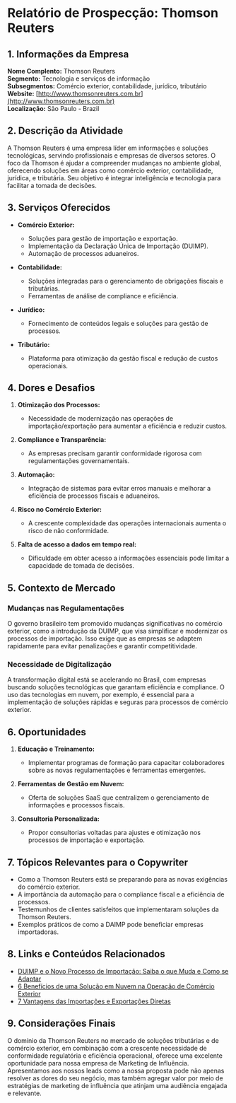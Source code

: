 # Relatório de Prospecção: Thomson Reuters

## 1. Informações da Empresa
**Nome Complento:** Thomson Reuters  
**Segmento:** Tecnologia e serviços de informação  
**Subsegmentos:** Comércio exterior, contabilidade, jurídico, tributário  
**Website:** [http://www.thomsonreuters.com.br](http://www.thomsonreuters.com.br)  
**Localização:** São Paulo - Brazil  

## 2. Descrição da Atividade
A Thomson Reuters é uma empresa líder em informações e soluções tecnológicas, servindo profissionais e empresas de diversos setores. O foco da Thomson é ajudar a compreender mudanças no ambiente global, oferecendo soluções em áreas como comércio exterior, contabilidade, jurídica, e tributária. Seu objetivo é integrar inteligência e tecnologia para facilitar a tomada de decisões.

## 3. Serviços Oferecidos
- **Comércio Exterior:** 
  - Soluções para gestão de importação e exportação.
  - Implementação da Declaração Única de Importação (DUIMP).
  - Automação de processos aduaneiros.
  
- **Contabilidade:**
  - Soluções integradas para o gerenciamento de obrigações fiscais e tributárias.
  - Ferramentas de análise de compliance e eficiência.

- **Jurídico:**
  - Fornecimento de conteúdos legais e soluções para gestão de processos.

- **Tributário:**
  - Plataforma para otimização da gestão fiscal e redução de custos operacionais.

## 4. Dores e Desafios
1. **Otimização dos Processos:**
   - Necessidade de modernização nas operações de importação/exportação para aumentar a eficiência e reduzir custos.
  
2. **Compliance e Transparência:**
   - As empresas precisam garantir conformidade rigorosa com regulamentações governamentais.
  
3. **Automação:**
   - Integração de sistemas para evitar erros manuais e melhorar a eficiência de processos fiscais e aduaneiros.
  
4. **Risco no Comércio Exterior:**
   - A crescente complexidade das operações internacionais aumenta o risco de não conformidade.

5. **Falta de acesso a dados em tempo real:**
   - Dificuldade em obter acesso a informações essenciais pode limitar a capacidade de tomada de decisões.

## 5. Contexto de Mercado
### Mudanças nas Regulamentações
O governo brasileiro tem promovido mudanças significativas no comércio exterior, como a introdução da DUIMP, que visa simplificar e modernizar os processos de importação. Isso exige que as empresas se adaptem rapidamente para evitar penalizações e garantir competitividade.

### Necessidade de Digitalização
A transformação digital está se acelerando no Brasil, com empresas buscando soluções tecnológicas que garantam eficiência e compliance. O uso das tecnologias em nuvem, por exemplo, é essencial para a implementação de soluções rápidas e seguras para processos de comércio exterior.

## 6. Oportunidades
1. **Educação e Treinamento:**
   - Implementar programas de formação para capacitar colaboradores sobre as novas regulamentações e ferramentas emergentes.

2. **Ferramentas de Gestão em Nuvem:**
   - Oferta de soluções SaaS que centralizem o gerenciamento de informações e processos fiscais.

3. **Consultoria Personalizada:**
   - Propor consultorias voltadas para ajustes e otimização nos processos de importação e exportação.

## 7. Tópicos Relevantes para o Copywriter
- Como a Thomson Reuters está se preparando para as novas exigências do comércio exterior.
- A importância da automação para o compliance fiscal e a eficiência de processos.
- Testemunhos de clientes satisfeitos que implementaram soluções da Thomson Reuters.
- Exemplos práticos de como a DAIMP pode beneficiar empresas importadoras.

## 8. Links e Conteúdos Relacionados
- [DUIMP e o Novo Processo de Importação: Saiba o que Muda e Como se Adaptar](http://www.thomsonreuters.com.br/pt/tax-accounting/comercio-exterior/blog/duimp-e-o-novo-processo-de-importacao-saiba-o-que-muda-e-como-se-adaptar.html)
- [6 Benefícios de uma Solução em Nuvem na Operação de Comércio Exterior](http://www.thomsonreuters.com.br/pt/tax-accounting/comercio-exterior/blog/6-beneficios-de-uma-solucao-em-nuvem-na-operacao-de-comercio-exterior.html)
- [7 Vantagens das Importações e Exportações Diretas](http://www.thomsonreuters.com.br/pt/tax-accounting/comercio-exterior/blog/7-vantagens-das-importacoes-e-exportacoes-diretas-e-sem-intermediarios.html)

## 9. Considerações Finais
O domínio da Thomson Reuters no mercado de soluções tributárias e de comércio exterior, em combinação com a crescente necessidade de conformidade regulatória e eficiência operacional, oferece uma excelente oportunidade para nossa empresa de Marketing de Influência. Apresentamos aos nossos leads como a nossa proposta pode não apenas resolver as dores do seu negócio, mas também agregar valor por meio de estratégias de marketing de influência que atinjam uma audiência engajada e relevante.
